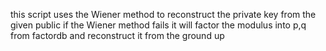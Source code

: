 this script uses the Wiener method to reconstruct the private key from the given public
if the Wiener method fails it will factor the modulus into p,q from factordb and reconstruct it from the ground up
